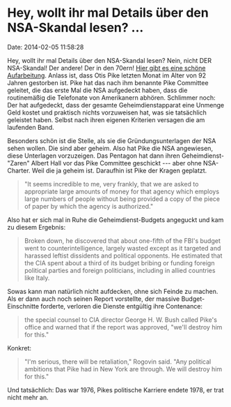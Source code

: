 Hey, wollt ihr mal Details über den NSA-Skandal lesen? \...
===========================================================

Date: 2014-02-05 11:58:28

Hey, wollt ihr mal Details über den NSA-Skandal lesen? Nein, nicht DER
NSA-Skandal! Der andere! Der in den 70ern! [Hier gibt es eine schöne
Aufarbeitung](http://pando.com/2014/02/04/the-first-congressman-to-battle-the-nsa-is-dead-no-one-noticed-no-one-cares/).
Anlass ist, dass Otis Pike letzten Monat im Alter von 92 Jahren
gestorben ist. Pike hat das nach ihm benannte Pike Committee geleitet,
die das erste Mal die NSA aufgedeckt haben, dass die routinemäßig die
Telefonate von Amerikanern abhören. Schlimmer noch: Der hat aufgedeckt,
dass der gesamte Geheimdienstapparat eine Unmenge Geld kostet und
praktisch nichts vorzuweisen hat, was sie tatsächlich geleistet haben.
Selbst nach ihren eigenen Kriterien versagen die am laufenden Band.

Besonders schön ist die Stelle, als sie die Gründungsunterlagen der NSA
sehen wollen. Die sind aber geheim. Also hat Pike die NSA angewiesen,
diese Unterlagen vorzuzeigen. Das Pentagon hat dann ihren
Geheimdienst-\"Zaren\" Albert Hall vor das Pike Committee geschickt ---
aber ohne NSA-Charter. Weil die ja geheim ist. Daraufhin ist Pike der
Kragen geplatzt.

> "It seems incredible to me, very frankly, that we are asked to
> appropriate large amounts of money for that agency which employs large
> numbers of people without being provided a copy of the piece of paper
> by which the agency is authorized."

Also hat er sich mal in Ruhe die Geheimdienst-Budgets angeguckt und kam
zu diesem Ergebnis:

> Broken down, he discovered that about one-fifth of the FBI's budget
> went to counterintelligence, largely wasted except as it targeted and
> harassed leftist dissidents and political opponents. He estimated that
> the CIA spent about a third of its budget bribing or funding foreign
> political parties and foreign politicians, including in allied
> countries like Italy.

Sowas kann man natürlich nicht aufdecken, ohne sich Feinde zu machen.
Als er dann auch noch seinen Report vorstellte, der massive
Budget-Einschnitte forderte, verloren die Dienste entgültig ihre
Contenance:

> the special counsel to CIA director George H. W. Bush called Pike's
> office and warned that if the report was approved, "we'll destroy him
> for this."

Konkret:

> "I'm serious, there will be retaliation," Rogovin said. "Any political
> ambitions that Pike had in New York are through. We will destroy him
> for this."

Und tatsächlich: Das war 1976, Pikes politische Karriere endete 1978, er
trat nicht mehr an.
